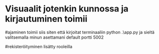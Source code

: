 # Visuaalit jotenkin kunnossa ja kirjautuminen toimii
#ajaminen toimii siis siten että kirjoitat terminaaliin python .\app.py ja sieltä valitsemalla minun asettamani default portti 5002

#rekisteröityminen lisätty rooleilla